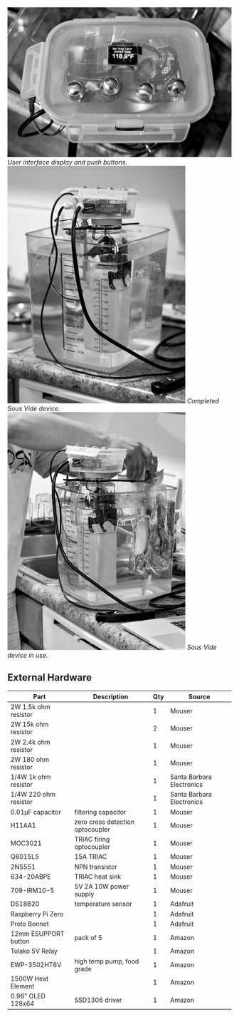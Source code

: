 

<img src="/hardware/pics/SV1.jpeg" alt="drawing" width="600"/>
<em> User interface display and push buttons. </em> <br/>

<img src="/hardware/pics/SV2.jpeg" alt="drawing" width="400"/>
<em> Completed Sous Vide device. </em> <br/>

<img src="/hardware/pics/SV3.jpeg" alt="drawing" width="400"/>
<em> Sous Vide device in use. </em> <br/>


## External Hardware

|  Part  |  Description  |  Qty  |  Source  |  
|-|-|-|-|
|  2W 1.5k ohm resistor  |   |  1  |  Mouser  |  
|  2W 15k ohm resistor  |   |  2  |  Mouser  |  
|  2W 2.4k ohm resistor  |   |  1  |  Mouser  |  
|  2W 180 ohm resistor  |   |  1  |  Mouser  |  
|  1/4W 1k ohm resistor  |   |  1  |  Santa Barbara Electronics  |  
|  1/4W 220 ohm resistor  |   |  1  |  Santa Barbara Electronics  |  
|  0.01μF capacitor  |  filtering capacitor  |  1  |  Mouser  |  |
|  H11AA1  |  zero cross detection optocoupler  |  1  |  Mouser  |  
|  MOC3021  |  TRIAC firing optocoupler  |  1  |  Mouser  |  
|  Q6015L5  |  15A TRIAC  |  1  |  Mouser  |  
|  2N5551  |  NPN transistor  |  1  |  Mouser  |  
|  634-20ABPE  |  TRIAC heat sink  |  1  |  Mouser  |  
|  709-IRM10-5  |  5V 2A 10W power supply  |  1  |  Mouser  |  
|  DS18B20  |  temperature sensor  |  1  |  Adafruit  |  
|  Raspberry Pi Zero  |   |  1  |  Adafruit  |  
|  Proto Bonnet  |   |  1  |  Adafruit  |  
|  12mm ESUPPORT button  |  pack of 5  |  1  |  Amazon  |  
|  Tolako 5V Relay  |   |  1  |  Amazon  |  
|  EWP-3502HT6V  |  high temp pump, food grade  |  1  |  Amazon  |  
|  1500W Heat Element  |   |  1  |  Amazon  |  
|  0.96" OLED 128x64  |  SSD1306 driver  |  1  |  Amazon  |  





